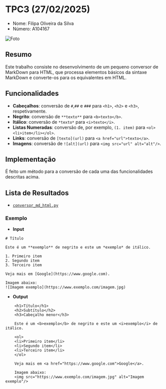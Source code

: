 # TPC3 (27/02/2025)
- Nome: Filipa Oliveira da Silva
- Número: A104167

![Foto](https://avatars.githubusercontent.com/u/144493282?v=4)

## Resumo
Este trabalho consiste no desenvolvimento de um pequeno conversor de MarkDown para HTML, que processa elementos básicos da sintaxe MarkDown e converte-os para os equivalentes em HTML.

## Funcionalidades
- **Cabeçalhos**: conversão de `#`,`##` e `###` para `<h1>`, `<h2>` e `<h3>`, respetivamente.
- **Negrito**: conversão de `**texto**` para `<b>texto</b>`.
- **Itálico**: conversão de `*texto*` para `<i>texto</i>`.
- **Listas Numeradas**: conversão de, por exemplo, `(1. item)` para `<ol><li>item</li></ol>`.
- **Links**: conversão de `[texto](url)` para `<a href="url">texto</a>`.
- **Imagens**: conversão de `![alt](url)` para `<img src="url" alt="alt"/>`.

## Implementação
É feito um método para a conversão de cada uma das funcionalidades descritas acima.

## Lista de Resultados
- [`conversor_md_html.py`](./conversor_md_html.py)

### Exemplo
- **Input**
```
# Título

Este é um **exemplo** de negrito e este um *exemplo* de itálico.

1. Primeiro item
2. Segundo item
3. Terceiro item

Veja mais em [Google](https://www.google.com).

Imagem abaixo:
![Imagem exemplo](https://www.exemplo.com/imagem.jpg)
```

- **Output**
```
    <h1>Título</h1>
    <h2>Subtítulo</h2>
    <h3>Cabeçalho menor</h3>

    Este é um <b>exemplo</b> de negrito e este um <i>exemplo</i> de itálico.

    <ol>
    <li>Primeiro item</li>
    <li>Segundo item</li>
    <li>Terceiro item</li>
    </ol>

    Veja mais em <a href="https://www.google.com">Google</a>.

    Imagem abaixo:
    <img src="https://www.exemplo.com/imagem.jpg" alt="Imagem exemplo"/>
```
